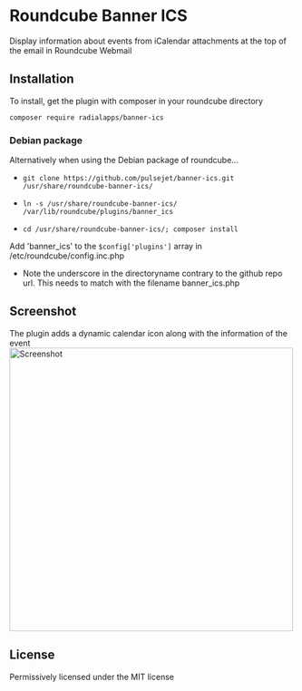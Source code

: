 # Roundcube Banner ICS

Display information about events from iCalendar attachments at the top of
the email in Roundcube Webmail

## Installation
To install, get the plugin with composer in your roundcube directory
```
composer require radialapps/banner-ics
```

### Debian package

Alternatively when using the Debian package of roundcube...


- `git clone https://github.com/pulsejet/banner-ics.git /usr/share/roundcube-banner-ics/`

- `ln -s /usr/share/roundcube-banner-ics/ /var/lib/roundcube/plugins/banner_ics`

- `cd /usr/share/roundcube-banner-ics/; composer install`

Add 'banner_ics' to the `$config['plugins']` array in /etc/roundcube/config.inc.php

* Note the underscore in the directoryname contrary to the github repo url. This needs to match with the filename banner_ics.php


## Screenshot
The plugin adds a dynamic calendar icon along with the information of the event
<br/>
<img src="screenshot.png" alt="Screenshot" width="500"/>

## License
Permissively licensed under the MIT license

